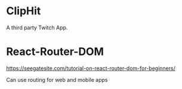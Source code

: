 # ClipHit
A third party Twitch App.


# React-Router-DOM

https://seegatesite.com/tutorial-on-react-router-dom-for-beginners/

Can use routing for web and mobile apps
